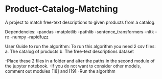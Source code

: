 # Product-Catalog-Matching
A project to match free-text descriptions to given products from a catalog.

Dependencies: 
-pandas
-matplotlib
-pathlib
-sentence_transformers 
-nltk
-re
-numpy
-rapidfuzz

User Guide to run the algorithm: 
  To run this algorithm you need 2 csv files:
  a. The catalog of products
  b. The free-text descriptions dataset

  -Place these 2 files in a folder and alter the paths in the second module of the jupyter notebook.
  -If you do not want to consider other models, comment out modules [18] and [19]
  -Run the algorithm 
  

